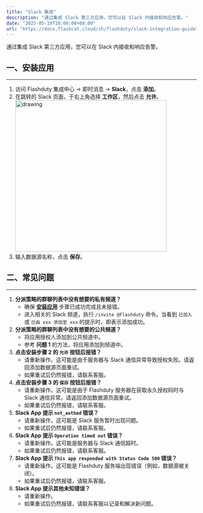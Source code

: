```yaml
---
title: "Slack 集成"
description: "通过集成 Slack 第三方应用，您可以在 Slack 内接收和响应告警。"
date: "2025-05-19T10:00:00+08:00"
url: "https://docs.flashcat.cloud/zh/flashduty/slack-integration-guide"
---
```


通过集成 Slack 第三方应用，您可以在 Slack 内接收和响应告警。

<span id="install-app"></span>

## 一、安装应用

---

1. 访问 Flashduty 集成中心 → 即时消息 → **Slack**，点击 **添加**。
2. 在跳转的 Slack 页面，于右上角选择 **工作区**，然后点击 **允许**。
   <img src="https://download.flashcat.cloud/flashduty/integration/slack/slack_app_options.png" alt="drawing" width="400"/>
3. 输入数据源名称，点击 **保存**。

## 二、常见问题

---

1. **分派策略的群聊列表中没有想要的私有频道？**
   - 确保 [**安装应用**](#install-app) 步骤已成功完成且未报错。
   - 进入相关的 Slack 频道，执行 `/invite @Flashduty` 命令。当看到 `已加入` 或 `已由 xxx 添加至 xxx` 的提示时，即表示添加成功。
2. **分派策略的群聊列表中没有想要的公共频道？**
   - 将应用授权人添加到公共频道中。
   - 参考 **问题 1** 的方法，将应用添加到频道中。
3. **点击安装步骤 2 的 `允许` 按钮后报错？**
   - 请重新操作。这可能是由于服务器与 Slack 通信异常导致授权失败。请返回添加数据源页面重试。
   - 如果重试后仍然报错，请联系客服。
4. **点击安装步骤 3 的 `保存` 按钮后报错？**
   - 请重新操作。这可能是由于 Flashduty 服务器在获取永久授权码时与 Slack 通信异常。请返回添加数据源页面重试。
   - 如果重试后仍然报错，请联系客服。
5. **Slack App 提示 `not_authed` 错误？**
   - 请重新操作，这可能是 Slack 服务暂时出现问题。
   - 如果重试后仍然报错，请联系客服。
6. **Slack App 提示 `Operation timed out` 错误？**
   - 请重新操作。这可能是服务器与 Slack 通信超时。
   - 如果重试后仍然报错，请联系客服。
7. **Slack App 提示 `This app responded with Status Code 500` 错误？**
   - 请重新操作。这可能是 Flashduty 服务端出现错误（例如，数据源被关闭）。
   - 如果重试后仍然报错，请联系客服。
8. **Slack App 提示其他未知错误？**
   - 请重新操作。
   - 如果重试后仍然报错，请联系客服以记录和解决新问题。
